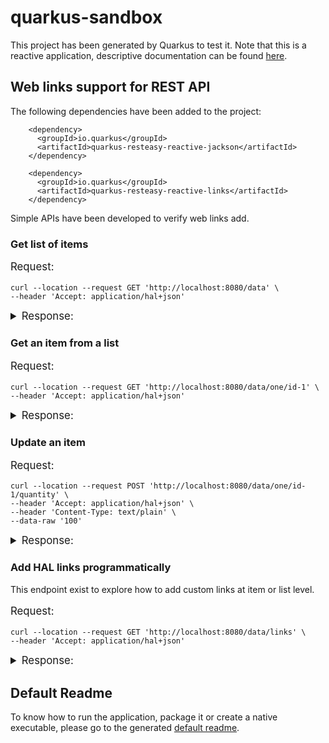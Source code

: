 # quarkus-sandbox

This project has been generated by Quarkus to test it. Note that this is a reactive application, descriptive documentation can be found [here](https://quarkus.io/guides/resteasy-reactive).

## Web links support for REST API

The following dependencies have been added to the project:
```
    <dependency>
      <groupId>io.quarkus</groupId>
      <artifactId>quarkus-resteasy-reactive-jackson</artifactId>
    </dependency>
    
    <dependency>
      <groupId>io.quarkus</groupId>
      <artifactId>quarkus-resteasy-reactive-links</artifactId>
    </dependency>
```

Simple APIs have been developed to verify web links add.

### Get list of items

<p style="font-size:1.2em;">Request:</p>

```shell
curl --location --request GET 'http://localhost:8080/data' \
--header 'Accept: application/hal+json'
```

<details>
  <summary style="font-size:1.2em;">Response:</summary>

```yaml
{
    "_embedded": {
        "items": [
            {
                "id": "id-1",
                "name": "rr-name-1",
                "quantity": 10,
                "_links": {
                    "all": {
                        "href": "http://localhost:8080/data"
                    },
                    "updateQuantity": {
                        "href": "http://localhost:8080/data/one/id-1/quantity"
                    },
                    "self": {
                        "href": "http://localhost:8080/data/one/id-1"
                    }
                }
            },
            {
                "id": "id-2",
                "name": "rr-name-2",
                "quantity": 20,
                "_links": {
                    "all": {
                        "href": "http://localhost:8080/data"
                    },
                    "updateQuantity": {
                        "href": "http://localhost:8080/data/one/id-2/quantity"
                    },
                    "self": {
                        "href": "http://localhost:8080/data/one/id-2"
                    }
                }
            }
        ]
    },
    "_links": {
        "all": {
            "href": "http://localhost:8080/data"
        }
    }
}
```
</details>

### Get an item from a list

<p style="font-size:1.2em;">Request:</p>

```shell
curl --location --request GET 'http://localhost:8080/data/one/id-1' \
--header 'Accept: application/hal+json'
```

<details>
  <summary style="font-size:1.2em;">Response:</summary>

```yaml
{
    "id": "id-1",
    "name": "rr-name-1",
    "quantity": 10,
    "_links": {
        "all": {
            "href": "http://localhost:8080/data"
        },
        "updateQuantity": {
            "href": "http://localhost:8080/data/one/id-1/quantity"
        },
        "self": {
            "href": "http://localhost:8080/data/one/id-1"
        }
    }
}
```
</details>


### Update an item

<p style="font-size:1.2em;">Request:</p>

```shell
curl --location --request POST 'http://localhost:8080/data/one/id-1/quantity' \
--header 'Accept: application/hal+json' \
--header 'Content-Type: text/plain' \
--data-raw '100'
```

<details>
  <summary style="font-size:1.2em;">Response:</summary>

```yaml
{
    "_embedded": {
        "items": [
            {
                "id": "id-1",
                "name": "rr-name-1",
                "quantity": 100,
                "_links": {
                    "all": {
                        "href": "http://localhost:8080/data"
                    },
                    "updateQuantity": {
                        "href": "http://localhost:8080/data/one/id-1/quantity"
                    },
                    "self": {
                        "href": "http://localhost:8080/data/one/id-1"
                    }
                }
            },
            {
                "id": "id-2",
                "name": "rr-name-2",
                "quantity": 20,
                "_links": {
                    "all": {
                        "href": "http://localhost:8080/data"
                    },
                    "updateQuantity": {
                        "href": "http://localhost:8080/data/one/id-2/quantity"
                    },
                    "self": {
                        "href": "http://localhost:8080/data/one/id-2"
                    }
                }
            }
        ]
    },
    "_links": {
        "all": {
            "href": "http://localhost:8080/data"
        }
    }
}
```
</details>


### Add HAL links programmatically

This endpoint exist to explore how to add custom links at item or list level.

<p style="font-size:1.2em;">Request:</p>

```shell
curl --location --request GET 'http://localhost:8080/data/links' \
--header 'Accept: application/hal+json'
```

<details>
  <summary style="font-size:1.2em;">Response:</summary>

```yaml
{
    "_embedded": {
        "data": [
            {
                "id": "id-1",
                "name": "rr-name-1",
                "quantity": 10,
                "_links": {
                    "all": {
                        "href": "http://localhost:8080/data"
                    },
                    "updateQuantity": {
                        "href": "http://localhost:8080/data/one/id-1/quantity"
                    },
                    "custom-item": {
                        "href": "http://localhost:8080/custom/id-1"
                    },
                    "self": {
                        "href": "http://localhost:8080/data/one/id-1"
                    }
                }
            },
            {
                "id": "id-2",
                "name": "rr-name-2",
                "quantity": 20,
                "_links": {
                    "all": {
                        "href": "http://localhost:8080/data"
                    },
                    "updateQuantity": {
                        "href": "http://localhost:8080/data/one/id-2/quantity"
                    },
                    "custom-item": {
                        "href": "http://localhost:8080/custom/id-2"
                    },
                    "self": {
                        "href": "http://localhost:8080/data/one/id-2"
                    }
                }
            }
        ]
    },
    "_links": {
        "all": {
            "href": "http://localhost:8080/data"
        },
        "custom-list": {
            "href": "http://localhost:8080/custom/all"
        }
    }
}
```
</details>

## Default Readme

To know how to run the application, package it or create a native executable, please go to the generated [default readme](./DefaultREADME.md).